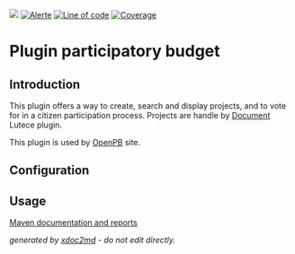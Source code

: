 ![](https://dev.lutece.paris.fr/jenkins/buildStatus/icon?job=particip-plugin-participatorybudget-deploy)
[![Alerte](https://dev.lutece.paris.fr/sonar/api/project_badges/measure?project=fr.paris.lutece.plugins%3Aplugin-participatorybudget&metric=alert_status)](https://dev.lutece.paris.fr/sonar/dashboard?id=fr.paris.lutece.plugins%3Aplugin-participatorybudget)
[![Line of code](https://dev.lutece.paris.fr/sonar/api/project_badges/measure?project=fr.paris.lutece.plugins%3Aplugin-participatorybudget&metric=ncloc)](https://dev.lutece.paris.fr/sonar/dashboard?id=fr.paris.lutece.plugins%3Aplugin-participatorybudget)
[![Coverage](https://dev.lutece.paris.fr/sonar/api/project_badges/measure?project=fr.paris.lutece.plugins%3Aplugin-participatorybudget&metric=coverage)](https://dev.lutece.paris.fr/sonar/dashboard?id=fr.paris.lutece.plugins%3Aplugin-participatorybudget)

# Plugin participatory budget

## Introduction

This plugin offers a way to create, search and display projects, and to vote for in a citizen participation process. Projects are handle by [Document](https://github.com/lutece-platform/lutece-cms-plugin-document) Lutece plugin.

This plugin is used by [OpenPB](https://github.com/lutece-secteur-public/particip-site-participatorybudget) site.

## Configuration



## Usage




[Maven documentation and reports](https://dev.lutece.paris.fr/plugins/plugin-participatorybudget/)



 *generated by [xdoc2md](https://github.com/lutece-platform/tools-maven-xdoc2md-plugin) - do not edit directly.*